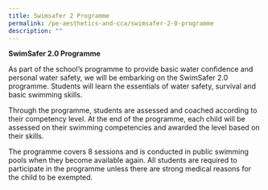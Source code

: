 ```yaml
---
title: Swimsafer 2 Programme
permalink: /pe-aesthetics-and-cca/swimsafer-2-0-programme
description: ""
---
```


**SwimSafer 2.0 Programme**

As part of the school’s programme to provide basic water confidence and personal water safety, we will be embarking on the SwimSafer 2.0 programme. Students will learn the essentials of water safety, survival and basic swimming skills.

Through the programme, students are assessed and coached according to their competency level. At the end of the programme, each child will be assessed on their swimming competencies and awarded the level based on their skills.

The programme covers 8 sessions and is conducted in public swimming pools when they become available again. All students are required to participate in the programme unless there are strong medical reasons for the child to be exempted.